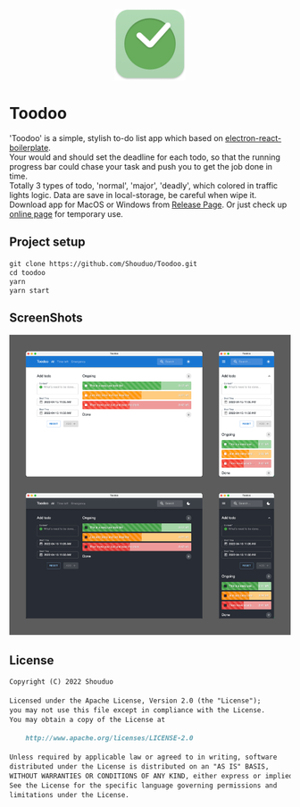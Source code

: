 <p align="center">
  <img src="/screenshot/icon.png" height="128px" />  
</p>

# Toodoo

'Toodoo' is a simple, stylish to-do list app which based on [electron-react-boilerplate](https://github.com/electron-react-boilerplate/electron-react-boilerplate).  
Your would and should set the deadline for each todo, so that the running progress bar could chase your task and push you to get the job done in time.  
Totally 3 types of todo, 'normal', 'major', 'deadly', which colored in traffic lights logic. Data are save in local-storage, be careful when wipe it.  
Download app for MacOS or Windows from [Release Page](https://github.com/Shouduo/Toodoo/releases).
Or just check up [online page](https://shouduo.github.io/Toodoo/) for temporary use.
## Project setup

``` shell
git clone https://github.com/Shouduo/Toodoo.git
cd toodoo
yarn
yarn start
```

## ScreenShots

![img](/screenshot/screenshot_1.png)

## License

``` markdown
Copyright (C) 2022 Shouduo

Licensed under the Apache License, Version 2.0 (the "License");
you may not use this file except in compliance with the License.
You may obtain a copy of the License at

    http://www.apache.org/licenses/LICENSE-2.0

Unless required by applicable law or agreed to in writing, software
distributed under the License is distributed on an "AS IS" BASIS,
WITHOUT WARRANTIES OR CONDITIONS OF ANY KIND, either express or implied.
See the License for the specific language governing permissions and
limitations under the License.
```
